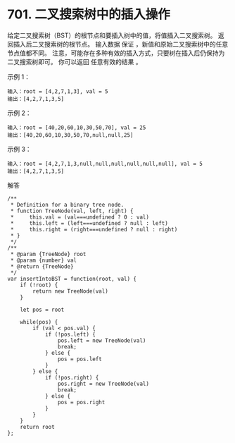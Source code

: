 ﻿# 701. 二叉搜索树中的插入操作

给定二叉搜索树（BST）的根节点和要插入树中的值，将值插入二叉搜索树。 返回插入后二叉搜索树的根节点。 输入数据 保证 ，新值和原始二叉搜索树中的任意节点值都不同。
注意，可能存在多种有效的插入方式，只要树在插入后仍保持为二叉搜索树即可。 你可以返回 任意有效的结果 。

示例 1：

    输入：root = [4,2,7,1,3], val = 5
    输出：[4,2,7,1,3,5]

示例 2：

    输入：root = [40,20,60,10,30,50,70], val = 25
    输出：[40,20,60,10,30,50,70,null,null,25]

示例 3：

    输入：root = [4,2,7,1,3,null,null,null,null,null,null], val = 5
    输出：[4,2,7,1,3,5]
    
解答

    /**
     * Definition for a binary tree node.
     * function TreeNode(val, left, right) {
     *     this.val = (val===undefined ? 0 : val)
     *     this.left = (left===undefined ? null : left)
     *     this.right = (right===undefined ? null : right)
     * }
     */
    /**
     * @param {TreeNode} root
     * @param {number} val
     * @return {TreeNode}
     */
    var insertIntoBST = function(root, val) {
        if (!root) {
            return new TreeNode(val)
        }
    
        let pos = root
    
        while(pos) {
            if (val < pos.val) {
                if (!pos.left) {
                    pos.left = new TreeNode(val)
                    break;
                } else {
                    pos = pos.left
                }
            } else {
                if (!pos.right) {
                    pos.right = new TreeNode(val)
                    break;
                } else {
                    pos = pos.right
                }
            }
        }
        return root
    };